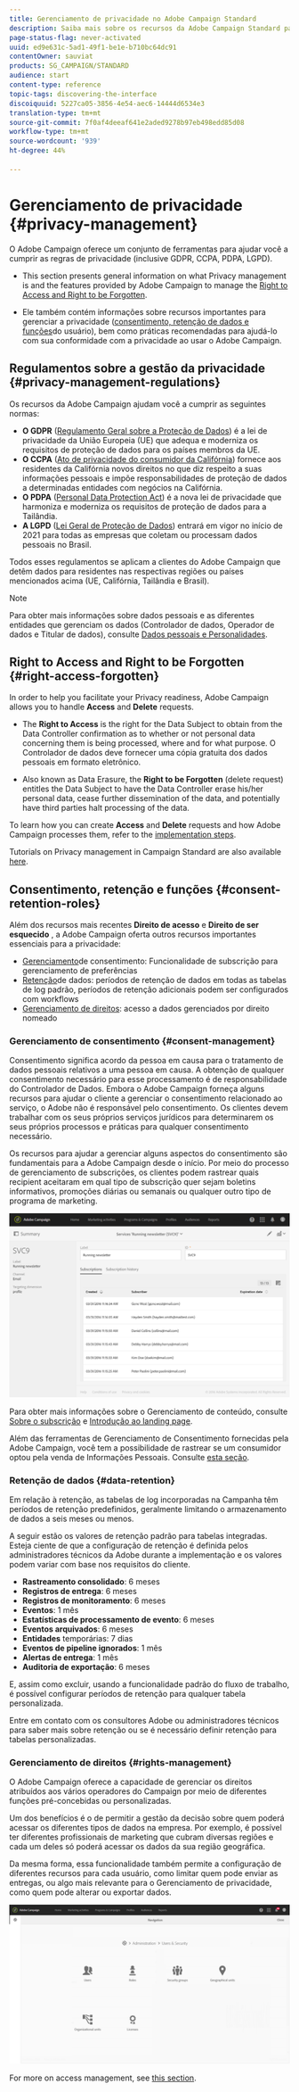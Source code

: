 ```yaml
---
title: Gerenciamento de privacidade no Adobe Campaign Standard
description: Saiba mais sobre os recursos da Adobe Campaign Standard para gerenciar a privacidade.
page-status-flag: never-activated
uuid: ed9e631c-5ad1-49f1-be1e-b710bc64dc91
contentOwner: sauviat
products: SG_CAMPAIGN/STANDARD
audience: start
content-type: reference
topic-tags: discovering-the-interface
discoiquuid: 5227ca05-3856-4e54-aec6-14444d6534e3
translation-type: tm+mt
source-git-commit: 7f0af4deeaf641e2aded9278b97eb498edd85d08
workflow-type: tm+mt
source-wordcount: '939'
ht-degree: 44%

---
```



# Gerenciamento de privacidade {#privacy-management}

O Adobe Campaign oferece um conjunto de ferramentas para ajudar você a cumprir as regras de privacidade (inclusive GDPR, CCPA, PDPA, LGPD).

* This section presents general information on what Privacy management is and the features provided by Adobe Campaign to manage the [Right to Access and Right to be Forgotten](#right-access-forgotten).

* Ele também contém informações sobre recursos importantes para gerenciar a privacidade ([consentimento, retenção de dados e funções](#consent-retention-roles)do usuário), bem como práticas recomendadas para ajudá-lo com sua conformidade com a privacidade ao usar o Adobe Campaign.

## Regulamentos sobre a gestão da privacidade {#privacy-management-regulations}

Os recursos da Adobe Campaign ajudam você a cumprir as seguintes normas:

* **O GDPR** ([Regulamento Geral sobre a Proteção de Dados](https://ec.europa.eu/info/law/law-topic/data-protection/reform/what-does-general-data-protection-regulation-gdpr-govern_en)) é a lei de privacidade da União Europeia (UE) que adequa e moderniza os requisitos de proteção de dados para os países membros da UE.
* **O CCPA** ([Ato de privacidade do consumidor da Califórnia](https://leginfo.legislature.ca.gov/faces/codes_displayText.xhtml?lawCode=CIV&amp;division=3.&amp;title=1.81.5.&amp;part=4.&amp;chapter=&amp;article=)) fornece aos residentes da Califórnia novos direitos no que diz respeito a suas informações pessoais e impõe responsabilidades de proteção de dados a determinadas entidades com negócios na Califórnia.
* **O PDPA** ([Personal Data Protection Act](https://secureprivacy.ai/thailand-pdpa-summary-what-businesses-need-to-know/)) é a nova lei de privacidade que harmoniza e moderniza os requisitos de proteção de dados para a Tailândia.
* **A LGPD** ([Lei Geral de Proteção de Dados](https://iapp.org/media/pdf/resource_center/Brazilian_General_Data_Protection_Law.pdf)) entrará em vigor no início de 2021 para todas as empresas que coletam ou processam dados pessoais no Brasil.

Todos esses regulamentos se aplicam a clientes do Adobe Campaign que detêm dados para residentes nas respectivas regiões ou países mencionados acima (UE, Califórnia, Tailândia e Brasil).

>[!NOTE]
>
>Para obter mais informações sobre dados pessoais e as diferentes entidades que gerenciam os dados (Controlador de dados, Operador de dados e Titular de dados), consulte [Dados pessoais e Personalidades](../../start/using/privacy.md#personal-data).

## Right to Access and Right to be Forgotten {#right-access-forgotten}

In order to help you facilitate your Privacy readiness, Adobe Campaign allows you to handle **Access** and **Delete** requests.

* The **Right to Access** is the right for the Data Subject to obtain from the Data Controller confirmation as to whether or not personal data concerning them is being processed, where and for what purpose. O Controlador de dados deve fornecer uma cópia gratuita dos dados pessoais em formato eletrônico.

* Also known as Data Erasure, the **Right to be Forgotten** (delete request) entitles the Data Subject to have the Data Controller erase his/her personal data, cease further dissemination of the data, and potentially have third parties halt processing of the data.

To learn how you can create **Access** and **Delete** requests and how Adobe Campaign processes them, refer to the [implementation steps](https://helpx.adobe.com/br/campaign/kb/acs-privacy.html).

Tutorials on Privacy management in Campaign Standard are also available [here](https://experienceleague.adobe.com/docs/campaign-standard-learn/tutorials/privacy/privacy-overview.html?lang=en#privacy).

## Consentimento, retenção e funções {#consent-retention-roles}

Além dos recursos mais recentes **Direito de acesso** e **Direito de ser esquecido** , a Adobe Campaign oferta outros recursos importantes essenciais para a privacidade:

* [Gerenciamento](#consent-management)de consentimento: Funcionalidade de subscrição para gerenciamento de preferências
* [Retenção](#data-retention)de dados: períodos de retenção de dados em todas as tabelas de log padrão, períodos de retenção adicionais podem ser configurados com workflows
* [Gerenciamento de direitos](#rights-management): acesso a dados gerenciados por direito nomeado     

### Gerenciamento de consentimento {#consent-management}

Consentimento significa acordo da pessoa em causa para o tratamento de dados pessoais relativos a uma pessoa em causa. A obtenção de qualquer consentimento necessário para esse processamento é de responsabilidade do Controlador de Dados. Embora o Adobe Campaign forneça alguns recursos para ajudar o cliente a gerenciar o consentimento relacionado ao serviço, o Adobe não é responsável pelo consentimento. Os clientes devem trabalhar com os seus próprios serviços jurídicos para determinarem os seus próprios processos e práticas para qualquer consentimento necessário.

Os recursos para ajudar a gerenciar alguns aspectos do consentimento são fundamentais para a Adobe Campaign desde o início. Por meio do processo de gerenciamento de subscrições, os clientes podem rastrear quais recipient aceitaram em qual tipo de subscrição quer sejam boletins informativos, promoções diárias ou semanais ou qualquer outro tipo de programa de marketing.

![](assets/privacy-consent-management.png)

Para obter mais informações sobre o Gerenciamento de conteúdo, consulte [Sobre o subscrição](../../audiences/using/about-subscriptions.md) e [Introdução ao landing page](../../channels/using/getting-started-with-landing-pages.md).

Além das ferramentas de Gerenciamento de Consentimento fornecidas pela Adobe Campaign, você tem a possibilidade de rastrear se um consumidor optou pela venda de Informações Pessoais. Consulte [esta seção](https://helpx.adobe.com/br/campaign/kb/acs-privacy.html#ccpa).

### Retenção de dados {#data-retention}

Em relação à retenção, as tabelas de log incorporadas na Campanha têm períodos de retenção predefinidos, geralmente limitando o armazenamento de dados a seis meses ou menos.

A seguir estão os valores de retenção padrão para tabelas integradas. Esteja ciente de que a configuração de retenção é definida pelos administradores técnicos da Adobe durante a implementação e os valores podem variar com base nos requisitos do cliente.

* **Rastreamento consolidado**: 6 meses
* **Registros de entrega**: 6 meses
* **Registros de monitoramento**: 6 meses
* **Eventos**: 1 mês
* **Estatísticas de processamento de evento**: 6 meses
* **Eventos arquivados**: 6 meses
* **Entidades** temporárias: 7 dias
* **Eventos de pipeline ignorados**: 1 mês
* **Alertas de entrega**: 1 mês
* **Auditoria de exportação**: 6 meses

E, assim como excluir, usando a funcionalidade padrão do fluxo de trabalho, é possível configurar períodos de retenção para qualquer tabela personalizada.

Entre em contato com os consultores Adobe ou administradores técnicos para saber mais sobre retenção ou se é necessário definir retenção para tabelas personalizadas.

### Gerenciamento de direitos {#rights-management}

O Adobe Campaign oferece a capacidade de gerenciar os direitos atribuídos aos vários operadores do Campaign por meio de diferentes funções pré-concebidas ou personalizadas.

Um dos benefícios é o de permitir a gestão da decisão sobre quem poderá acessar os diferentes tipos de dados na empresa. Por exemplo, é possível ter diferentes profissionais de marketing que cubram diversas regiões e cada um deles só poderá acessar os dados da sua região geográfica.

Da mesma forma, essa funcionalidade também permite a configuração de diferentes recursos para cada usuário, como limitar quem pode enviar as entregas, ou algo mais relevante para o Gerenciamento de privacidade, como quem pode alterar ou exportar dados.

![](assets/privacy-user-management.png)

For more on access management, see [this section](../../administration/using/about-access-management.md).